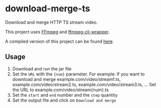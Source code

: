 # download-merge-ts
Download and merge HTTP TS stream video.

This project uses [FFmpeg](https://www.ffmpeg.org/) and [ffmpeg-cli-wrapper](https://github.com/bramp/ffmpeg-cli-wrapper).

A compiled version of this project can be found [here](https://github.com/martialonso/download-merge-ts/releases/tag/v1.0-SNAPSHOT).

## Usage
1. Download and run the jar file
2. Set the `URL` with the `{num}` parameter. For example: 
   If you want to download and merge example.com/video/stream1.ts, example.com/video/stream2.ts, example.com/video/stream3.ts, ...
   Set the URL to example.com/video/stream{num}.ts
3. Set the `start` and `end` number and the `step` quantity
4. Set the output file and click on `Download and merge`
  
